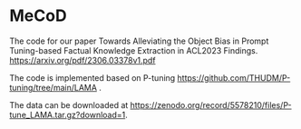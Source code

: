 # MeCoD
The code for our paper Towards Alleviating the Object Bias in Prompt Tuning-based Factual Knowledge Extraction in ACL2023 Findings.
https://arxiv.org/pdf/2306.03378v1.pdf

The code is implemented based on P-tuning https://github.com/THUDM/P-tuning/tree/main/LAMA .

The data can be downloaded at https://zenodo.org/record/5578210/files/P-tune_LAMA.tar.gz?download=1.
